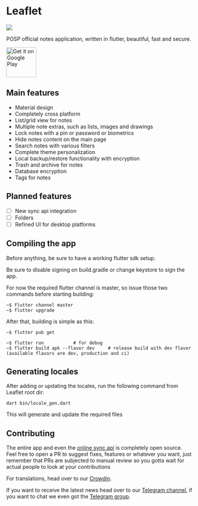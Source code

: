 # Leaflet

<img src="https://i.imgur.com/dvmKX8d.png">

POSP official notes application, written in flutter, beautiful, fast and secure.

<a href='https://play.google.com/store/apps/details?id=com.potatoproject.notes&pcampaignid=pcampaignidMKT-Other-global-all-co-prtnr-py-PartBadge-Mar2515-1'><img alt='Get it on Google Play' src='https://play.google.com/intl/en_us/badges/static/images/badges/en_badge_web_generic.png' height="80px"/></a>

## Main features
- Material design
- Completely cross platform
- List/grid view for notes
- Multiple note extras, such as lists, images and drawings
- Lock notes with a pin or password or biometrics
- Hide notes content on the main page
- Search notes with various filters
- Complete theme personalization
- Local backup/restore functionality with encryption
- Trash and archive for notes
- Database encryption
- Tags for notes

## Planned features
- [ ] New sync api integration
- [ ] Folders
- [ ] Refined UI for desktop platforms

## Compiling the app
Before anything, be sure to have a working flutter sdk setup.

Be sure to disable signing on build.gradle or change keystore to sign the app.

For now the required flutter channel is master, so issue those two commands before starting building:
```
~$ flutter channel master
~$ flutter upgrade
```

After that, building is simple as this:
```
~$ flutter pub get

~$ flutter run           # for debug
~$ flutter build apk --flavor dev     # release build with dev flavor (available flavors are dev, production and ci)
```

## Generating locales
After adding or updating the locales, run the following command from Leaflet root dir:
```
dart bin/locale_gen.dart
```

This will generate and update the required files

## Contributing
The entire app and even the [online sync api](https://github.com/broodroosterdev/potatosync-rust) is completely open source.  
Feel free to open a PR to suggest fixes, features or whatever you want, just remember that PRs are subjected to manual review so you gotta wait for actual people to look at your contributions

For translations, head over to our [Crowdin](https://potatoproject.crowdin.com/leaflet).

If you want to receive the latest news head over to our [Telegram channel](https://t.me/potatonotesnews), if you want to chat we even got the [Telegram group](https://t.me/potatonotes).
